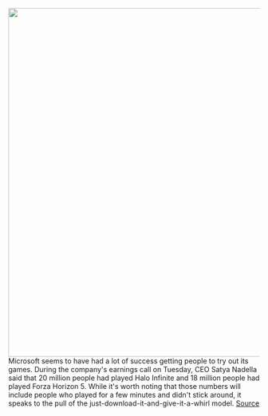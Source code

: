 <img src='https://cdn.vox-cdn.com/thumbor/L7s-TNWkYlGZ8i23v2lMTTmtQuY=/0x0:2128x1197/1200x800/filters:focal(397x355:737x695)/cdn.vox-cdn.com/uploads/chorus_image/image/70432896/halo_infinite_keyart_primary_horiz_9e788e276ba740e3af6451ef073fd3de.0.png' width='700px' /><br/>
Microsoft seems to have had a lot of success getting people to try out its games. During the company's earnings call on Tuesday, CEO Satya Nadella said that 20 million people had played Halo Infinite and 18 million people had played Forza Horizon 5. While it's worth noting that those numbers will include people who played for a few minutes and didn't stick around, it speaks to the pull of the just-download-it-and-give-it-a-whirl model.
<a href='https://www.theverge.com/2022/1/25/22901755/halo-infinite-forza-horizon-5-player-numbers-microsoft-xbox-game-pass-free-to-play'> Source <a/>